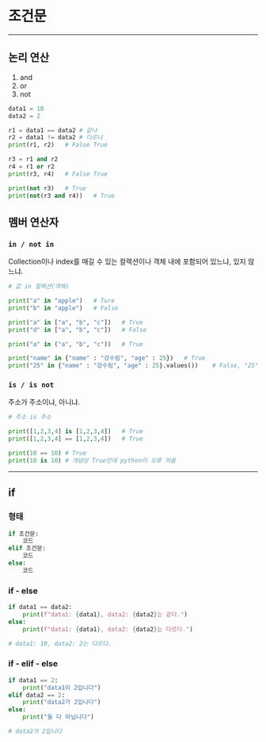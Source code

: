 # 조건문

---

## 논리 연산
1. and
2. or
3. not
```python
data1 = 10
data2 = 2

r1 = data1 == data2 # 같냐
r2 = data1 != data2 # 다르냐
print(r1, r2)   # False True

r3 = r1 and r2
r4 = r1 or r2
print(r3, r4)   # False True

print(not r3)   # True
print(not(r3 and r4))   # True
```

## 멤버 연산자 
### `in / not in`
Collection이나 index를 매길 수 있는 컬렉션이나 객체 내에 포함되어 있느냐, 있지 않느냐.
```python
# 값 in 컬렉션(객체)

print("a" in "apple")   # Ture
print("b" in "apple")   # False

print("a" in ["a", "b", "c"])   # True
print("d" in ["a", "b", "c"])   # False

print("a" in ("a", "b", "c"))   # True

print("name" in {"name" : "강수림", "age" : 25})   # True
print("25" in {"name" : "강수림", "age" : 25}.values())    # False, "25"는 문자열이니까
```


### `is / is not`
주소가 주소이냐, 아니냐.
```python
# 주소 is 주소

print([1,2,3,4] is [1,2,3,4])   # True
print([1,2,3,4] == [1,2,3,4])   # True

print(10 == 10) # True
print(10 is 10) # 개념상 True인데 python이 오류 띄움
```

---

## if

### 형태
```python
if 조건문:
    코드
elif 조건문:
    코드
else:
    코드
```

### if - else
```python
if data1 == data2:
    print(f"data1: {data1}, data2: {data2}는 같다.")
else:
    print(f"data1: {data1}, data2: {data2}는 다르다.")

# data1: 10, data2: 2는 다르다.
```

### if - elif - else
```python
if data1 == 2:
    print("data1이 2입니다")
elif data2 == 2:
    print("data2가 2입니다")
else:
    print("둘 다 아닙니다")

# data2가 2입니다
```



